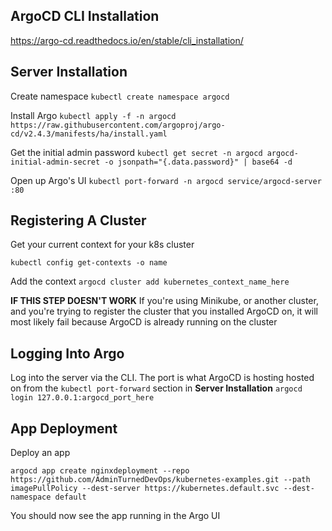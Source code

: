 ## ArgoCD CLI Installation
https://argo-cd.readthedocs.io/en/stable/cli_installation/

## Server Installation
Create namespace
`kubectl create namespace argocd`

Install Argo
`kubectl apply -f -n argocd https://raw.githubusercontent.com/argoproj/argo-cd/v2.4.3/manifests/ha/install.yaml`

Get the initial admin password
`kubectl get secret -n argocd argocd-initial-admin-secret -o jsonpath="{.data.password}" | base64 -d`

Open up Argo's UI
`kubectl port-forward -n argocd service/argocd-server :80`

## Registering A Cluster
Get your current context for your k8s cluster

`kubectl config get-contexts -o name`

Add the context
`argocd cluster add kubernetes_context_name_here`

**IF THIS STEP DOESN'T WORK**
If you're using Minikube, or another cluster, and you're trying to register the cluster that you installed ArgoCD on, it will most likely fail because ArgoCD is already running on the cluster

## Logging Into Argo
Log into the server via the CLI. The port is what ArgoCD is hosting hosted on from the `kubectl port-forward` section in **Server Installation**
`argocd login 127.0.0.1:argocd_port_here`

## App Deployment
Deploy an app

`argocd app create nginxdeployment --repo https://github.com/AdminTurnedDevOps/kubernetes-examples.git --path imagePullPolicy --dest-server https://kubernetes.default.svc --dest-namespace default`

You should now see the app running in the Argo UI